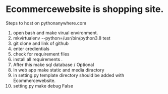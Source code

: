 # Ecommercewebsite is shopping site.
Steps to host on pythonanywhere.com
1. open bash and make virual environment.
2. mkvirtualenv --python=/usr/bin/python3.8 test
3. git clone and link of github
4. enter credientials 
5. check for requirement files
6. install all requirements .
7. After this make sql database / Optional
8. In web app make static and media diractory
9. in setting.py template directory should be added with Ecommercewebsite.
10. setting.py make debug False
